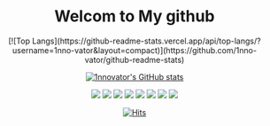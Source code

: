 <div align="center">
<h1>Welcom to My github</h1>
[![Top Langs](https://github-readme-stats.vercel.app/api/top-langs/?username=1nno-vator&layout=compact)](https://github.com/1nno-vator/github-readme-stats)

[![1nnovator's GitHub stats](https://github-readme-stats.vercel.app/api?username=1nno-vator)](https://github.com/1nno-vator/github-readme-stats)

<img src="https://img.shields.io/badge/React-61DAFB?style=flat-square&logo=React&logoColor=white"/> <img src="https://img.shields.io/badge/Redux-764ABC?style=flat-square&logo=Redux&logoColor=white"/> <img src="https://img.shields.io/badge/Javascript-F7DF1E?style=flat-square&logo=Javascript&logoColor=white"/> <img src="https://img.shields.io/badge/Typescript-3178C6?style=flat-square&logo=Typescript&logoColor=white"/> <img src="https://img.shields.io/badge/Openlayers-1F6B75?style=flat-square&logo=Openlayers&logoColor=white"/> <img src="https://img.shields.io/badge/Spring-6DB33F?style=flat-square&logo=Spring&logoColor=white"/> <img src="https://img.shields.io/badge/Next-000000?style=flat-square&logo=Next&logoColor=white"/> <img src="https://img.shields.io/badge/GraphQL-E10098?style=flat-square&logo=GraphQL&logoColor=white"/>

[![Hits](https://hits.seeyoufarm.com/api/count/incr/badge.svg?url=https%3A%2F%2Fgithub.com%2F1nno-vator%2F&count_bg=%23000000&title_bg=%230D0D0D&icon=github.svg&icon_color=%23E7E7E7&title=github&edge_flat=false)](https://hits.seeyoufarm.com)


</div>

